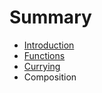 # Summary

* [Introduction](README.md)
* [Functions](ch1-functions.md)
* [Currying](currying.md)
* Composition

